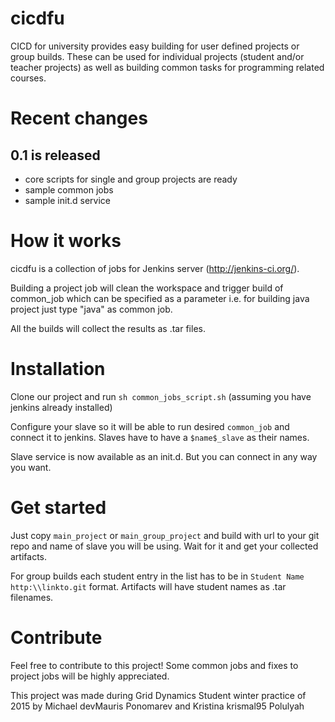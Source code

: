 # cicdfu
CICD for university provides easy building for user defined projects or group builds. These can be used for individual projects (student and/or teacher projects) as well as building common tasks for programming related courses.

Recent changes
==============
0.1 is released
---------------
* core scripts for single and group projects are ready
* sample common jobs
* sample init.d service

How it works
============

cicdfu is a collection of jobs for Jenkins server (http://jenkins-ci.org/).

Building a project job will clean the workspace and trigger build of common_job which can be specified as a parameter i.e. for building java project just type "java" as common job.

All the builds will collect the results as .tar files.

Installation
============
Clone our project and run `sh common_jobs_script.sh` (assuming you have jenkins already installed)

Configure your slave so it will be able to run desired `common_job` and connect it to jenkins. Slaves have to have a `$name$_slave` as their names.

Slave service is now available as an init.d. But you can connect in any way you want.


Get started
===========

Just copy `main_project` or `main_group_project` and build with url to your git repo and name of slave you will be using. Wait for it and get your collected artifacts.

For group builds each student entry in the list has to be in `Student Name http:\\linkto.git` format. Artifacts will have student names as .tar filenames.

Contribute
==========
Feel free to contribute to this project! Some common jobs and fixes to project jobs will be highly appreciated.

This project was made during Grid Dynamics Student winter practice of 2015 by Michael devMauris Ponomarev and Kristina krismal95 Polulyah
